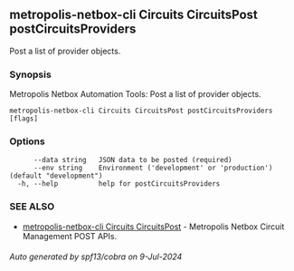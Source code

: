 ## metropolis-netbox-cli Circuits CircuitsPost postCircuitsProviders

Post a list of provider objects.

### Synopsis


Metropolis Netbox Automation Tools:
  Post a list of provider objects.

```
metropolis-netbox-cli Circuits CircuitsPost postCircuitsProviders [flags]
```

### Options

```
      --data string   JSON data to be posted (required)
      --env string    Environment ('development' or 'production') (default "development")
  -h, --help          help for postCircuitsProviders
```

### SEE ALSO

* [metropolis-netbox-cli Circuits CircuitsPost]()	 - Metropolis Netbox Circuit Management POST APIs.

###### Auto generated by spf13/cobra on 9-Jul-2024
